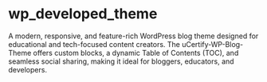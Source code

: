 # wp_developed_theme
A modern, responsive, and feature-rich WordPress blog theme designed for educational and tech-focused content creators. The uCertify-WP-Blog-Theme offers custom blocks, a dynamic Table of Contents (TOC), and seamless social sharing, making it ideal for bloggers, educators, and developers.
